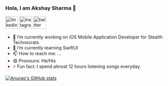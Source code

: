 ### Hola, I am Akshay Sharma 👋

[<img src='https://cdn.jsdelivr.net/npm/simple-icons@3.0.1/icons/linkedin.svg' alt='linkedin' height='40'>](https://www.linkedin.com/in/Akshaysharma/)  [<img src='https://cdn.jsdelivr.net/npm/simple-icons@3.0.1/icons/instagram.svg' alt='instagram' height='40'>](https://www.instagram.com/official_akshaysharma.as/)  [<img src='https://cdn.jsdelivr.net/npm/simple-icons@3.0.1/icons/twitter.svg' alt='twitter' height='40'>](https://twitter.com/@itsSharma2230)  


- 🔭 I’m currently working on iOS Mobile Application Developer for Stealth Technocrats
- 🌱 I’m currently learning SwiftUI
- 📫 How to reach me: ...
- 😄 Pronouns: He/His
- ⚡ Fun fact: I spend almost 12 hours listening songs everyday.

[![Anurag's GitHub stats](https://github-readme-stats.vercel.app/api?username=AkshaySharma2230)](https://github.com/anuraghazra/github-readme-stats)

